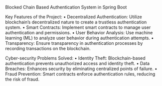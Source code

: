 Blocked Chain Based Authentication System in Spring Boot

Key Features of the Project:
•	Decentralized Authentication: Utilize blockchain’s decentralized nature to create a trustless authentication system.
•	Smart Contracts: Implement smart contracts to manage user authentication and permissions.
•	User Behavior Analysis: Use machine learning (ML) to analyze user behavior during authentication attempts.
•	Transparency: Ensure transparency in authentication processes by recording transactions on the blockchain.

Cyber-security Problems Solved:
•	Identity Theft: Blockchain-based authentication prevents unauthorized access and identity theft.
•	Data Breaches: Enhances security by eliminating centralized points of failure.
•	Fraud Prevention: Smart contracts enforce authentication rules, reducing the risk of fraud.
